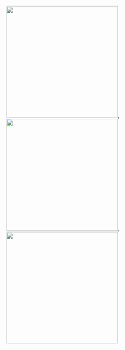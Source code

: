 <img src="https://user-images.githubusercontent.com/106425118/174006286-ef6ab2b1-afd1-45c8-a8ac-5f5950dc56fd.png" width="300">, <img src="https://user-images.githubusercontent.com/106425118/174006289-c4fbe530-1a84-4878-a9eb-690cf4baa6e7.png" width="300">, <img src="https://user-images.githubusercontent.com/106425118/174006292-a289a7bf-8517-4889-9d1a-294b3e0114bb.png" width="300">




